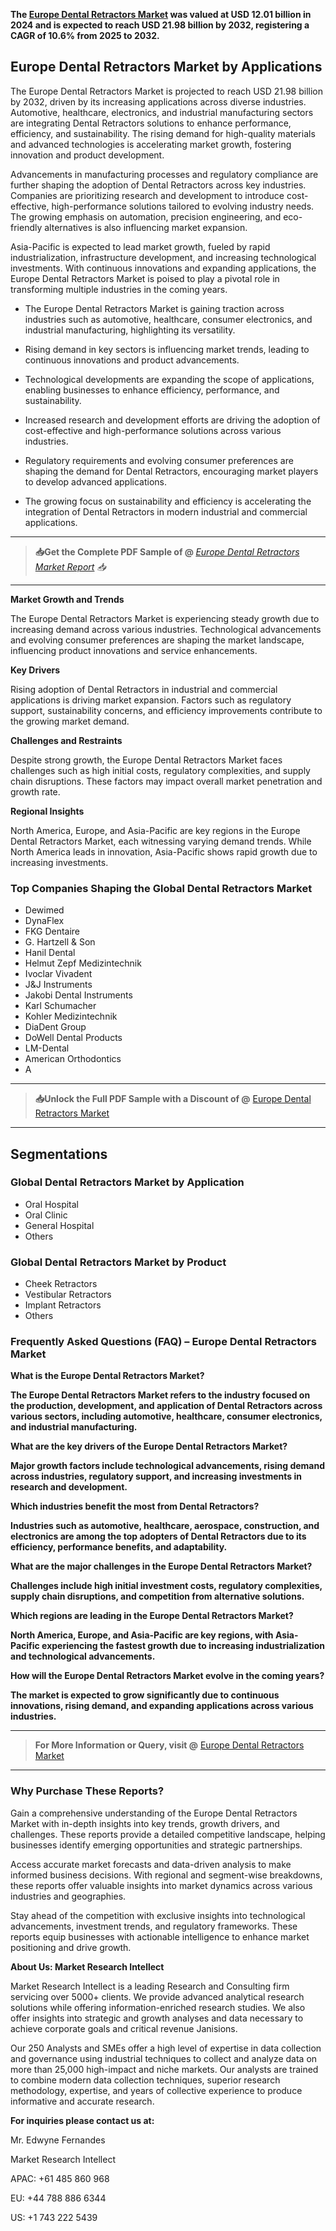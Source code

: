 <p><strong>The <a href="https://www.marketresearchintellect.com/download-sample/?rid=425326&amp;utm_source=Pulse-April-Europe&amp;utm_medium=852">Europe Dental Retractors Market</a> was valued at USD 12.01 billion in 2024 and is expected to reach USD 21.98 billion by 2032, registering a CAGR of 10.6% from 2025 to 2032.</strong></p><h2>Europe Dental Retractors Market by Applications&nbsp;</h2><p><p>The Europe Dental Retractors Market is projected to reach USD 21.98 billion by 2032, driven by its increasing applications across diverse industries. Automotive, healthcare, electronics, and industrial manufacturing sectors are integrating Dental Retractors solutions to enhance performance, efficiency, and sustainability. The rising demand for high-quality materials and advanced technologies is accelerating market growth, fostering innovation and product development.</p><p>Advancements in manufacturing processes and regulatory compliance are further shaping the adoption of Dental Retractors across key industries. Companies are prioritizing research and development to introduce cost-effective, high-performance solutions tailored to evolving industry needs. The growing emphasis on automation, precision engineering, and eco-friendly alternatives is also influencing market expansion.</p><p>Asia-Pacific is expected to lead market growth, fueled by rapid industrialization, infrastructure development, and increasing technological investments. With continuous innovations and expanding applications, the Europe Dental Retractors Market is poised to play a pivotal role in transforming multiple industries in the coming years.</p></p><ul><li><p>The Europe Dental Retractors Market is gaining traction across industries such as automotive, healthcare, consumer electronics, and industrial manufacturing, highlighting its versatility.</p></li><li><p>Rising demand in key sectors is influencing market trends, leading to continuous innovations and product advancements.</p></li><li><p>Technological developments are expanding the scope of applications, enabling businesses to enhance efficiency, performance, and sustainability.</p></li><li><p>Increased research and development efforts are driving the adoption of cost-effective and high-performance solutions across various industries.</p></li><li><p>Regulatory requirements and evolving consumer preferences are shaping the demand for Dental Retractors, encouraging market players to develop advanced applications.</p></li><li><p>The growing focus on sustainability and efficiency is accelerating the integration of Dental Retractors in modern industrial and commercial applications.</p></li></ul><hr /><blockquote><p><strong><span class="font-[700]">📥Get the Complete PDF Sample of @ </span></strong><em><span class="font-[700]"><a href="https://www.marketresearchintellect.com/download-sample/?rid=425326&amp;utm_source=Pulse-April-Europe&amp;utm_medium=852" target="_blank" data-tracking-control-name="article-ssr-frontend-pulse_little-text-block" data-tracking-will-navigate="" data-test-link="">Europe Dental Retractors Market Report</a>&nbsp;📥</span></em></p></blockquote><hr /><p class="" data-start="77" data-end="360"><strong data-start="77" data-end="105">Market Growth and Trends</strong></p><p class="" data-start="77" data-end="360">The Europe Dental Retractors Market is experiencing steady growth due to increasing demand across various industries. Technological advancements and evolving consumer preferences are shaping the market landscape, influencing product innovations and service enhancements.</p><p class="" data-start="362" data-end="606"><strong data-start="362" data-end="377">Key Drivers</strong></p><p class="" data-start="362" data-end="606">Rising adoption of Dental Retractors in industrial and commercial applications is driving market expansion. Factors such as regulatory support, sustainability concerns, and efficiency improvements contribute to the growing market demand.</p><p class="" data-start="608" data-end="849"><strong data-start="608" data-end="637">Challenges and Restraints</strong></p><p class="" data-start="608" data-end="849">Despite strong growth, the Europe Dental Retractors Market faces challenges such as high initial costs, regulatory complexities, and supply chain disruptions. These factors may impact overall market penetration and growth rate.</p><p class="" data-start="851" data-end="1095"><strong data-start="851" data-end="872">Regional Insights</strong></p><p class="" data-start="851" data-end="1095">North America, Europe, and Asia-Pacific are key regions in the Europe Dental Retractors Market, each witnessing varying demand trends. While North America leads in innovation, Asia-Pacific shows rapid growth due to increasing investments.</p><p><h3>Top Companies Shaping the Global Dental Retractors Market </h3><ul><li>Dewimed</li><li>DynaFlex</li><li>FKG Dentaire</li><li>G. Hartzell & Son</li><li>Hanil Dental</li><li>Helmut Zepf Medizintechnik</li><li>Ivoclar Vivadent</li><li>J&J Instruments</li><li>Jakobi Dental Instruments</li><li>Karl Schumacher</li><li>Kohler Medizintechnik</li><li>DiaDent Group</li><li>DoWell Dental Products</li><li>LM-Dental</li><li>American Orthodontics</li><li>A</li></ul></p><hr /><blockquote><p><strong>📥Unlock the Full PDF Sample with a Discount of @</strong> <a href="https://www.marketresearchintellect.com/ask-for-discount/?rid=425326&amp;utm_source=Pulse-April-Europe&amp;utm_medium=852">Europe Dental Retractors Market</a></p></blockquote><hr /><p><h2>Segmentations</h2><h3>Global Dental Retractors Market by Application</h3><ul><li>Oral Hospital</li><li>Oral Clinic</li><li>General Hospital</li><li>Others</li></ul><h3>Global Dental Retractors Market by Product</h3><ul><li>Cheek Retractors</li><li>Vestibular Retractors</li><li>Implant Retractors</li><li>Others</li></ul></p><h3><strong>Frequently Asked Questions (FAQ) &ndash; Europe Dental Retractors Market</strong></h3><p><strong>What is the Europe Dental Retractors Market?</strong></p><p><strong>The Europe Dental Retractors Market refers to the industry focused on the production, development, and application of Dental Retractors across various sectors, including automotive, healthcare, consumer electronics, and industrial manufacturing.</strong></p><p><strong>What are the key drivers of the Europe Dental Retractors Market?</strong></p><p><strong>Major growth factors include technological advancements, rising demand across industries, regulatory support, and increasing investments in research and development.</strong></p><p><strong>Which industries benefit the most from Dental Retractors?</strong></p><p><strong>Industries such as automotive, healthcare, aerospace, construction, and electronics are among the top adopters of Dental Retractors due to its efficiency, performance benefits, and adaptability.</strong></p><p><strong>What are the major challenges in the Europe Dental Retractors Market?</strong></p><p><strong>Challenges include high initial investment costs, regulatory complexities, supply chain disruptions, and competition from alternative solutions.</strong></p><p><strong>Which regions are leading in the Europe Dental Retractors Market?</strong></p><p><strong>North America, Europe, and Asia-Pacific are key regions, with Asia-Pacific experiencing the fastest growth due to increasing industrialization and technological advancements.</strong></p><p><strong>How will the Europe Dental Retractors Market evolve in the coming years?</strong></p><p><strong>The market is expected to grow significantly due to continuous innovations, rising demand, and expanding applications across various industries.</strong></p><hr /><blockquote><p><span class="font-[700]"><strong>For More Information or Query, visit&nbsp;@</strong>&nbsp;</span><span class="font-[700]"><a href="https://www.marketresearchintellect.com/product/global-dental-retractors-market-size-and-forecast/?utm_source=Linkedin&utm_medium=852" target="_blank" data-tracking-control-name="article-ssr-frontend-pulse_little-text-block" data-tracking-will-navigate="" data-test-link="">Europe Dental Retractors Market</a></span></p></blockquote><hr /><h3><strong data-start="0" data-end="31">Why Purchase These Reports?</strong></h3><p class="" data-start="35" data-end="297">Gain a comprehensive understanding of the Europe Dental Retractors Market with in-depth insights into key trends, growth drivers, and challenges. These reports provide a detailed competitive landscape, helping businesses identify emerging opportunities and strategic partnerships.</p><p class="" data-start="299" data-end="540">Access accurate market forecasts and data-driven analysis to make informed business decisions. With regional and segment-wise breakdowns, these reports offer valuable insights into market dynamics across various industries and geographies.</p><p class="" data-start="542" data-end="784">Stay ahead of the competition with exclusive insights into technological advancements, investment trends, and regulatory frameworks. These reports equip businesses with actionable intelligence to enhance market positioning and drive growth.</p><p><strong><span class="font-[700]">About Us: Market Research Intellect</span></strong></p><p><span class="">Market Research Intellect is a leading Research and Consulting firm servicing over 5000+ clients. We provide advanced analytical research solutions while offering information-enriched research studies.&nbsp;</span>We also offer insights into strategic and growth analyses and data necessary to achieve corporate goals and critical revenue Janisions.</p><p><span class="">Our 250 Analysts and SMEs offer a high level of expertise in data collection and governance using industrial techniques to collect and analyze data on more than 25,000 high-impact and niche markets. Our analysts are trained to combine modern data collection techniques, superior research methodology, expertise, and years of collective experience to produce informative and accurate research.</span></p><p><strong>For inquiries please contact us at:</strong></p><p>Mr. Edwyne Fernandes</p><p>Market Research Intellect</p><p>APAC: +61 485 860 968</p><p>EU: +44 788 886 6344</p><p>US: +1 743 222 5439</p>